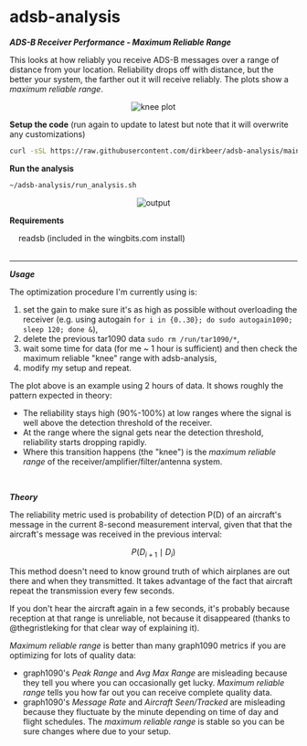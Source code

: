 # adsb-analysis

***ADS-B Receiver Performance - Maximum Reliable Range***

This looks at how reliably you receive ADS-B messages over a range of distance from your location. Reliability drops off with distance, but the better your system, the farther out it will receive reliably. The plots show a *maximum reliable range*.

<p align="center">
  <img src="https://github.com/dirkbeer/adsb-analysis/assets/6425332/39edac08-4905-45e6-b69c-96ce5bdfbac9" alt="knee plot">
</p>

**Setup the code** (run again to update to latest but note that it will overwrite any customizations)
```bash
curl -sSL https://raw.githubusercontent.com/dirkbeer/adsb-analysis/main/setup.sh | bash
```

**Run the analysis**
```bash
~/adsb-analysis/run_analysis.sh
```

<p align="center">
  <img src="https://github.com/dirkbeer/adsb-analysis/assets/6425332/d9b10809-b9b1-4a8e-98d1-23cb520b8a80" alt="output">
</p>


**Requirements**

&nbsp;&nbsp;&nbsp;&nbsp;readsb (included in the wingbits.com install)
<br><br>

---

***Usage***

The optimization procedure I'm currently using is: 

1) set the gain to make sure it's as high as possible without overloading the receiver (e.g. using autogain `for i in {0..30}; do sudo autogain1090; sleep 120; done &`),
2) delete the previous tar1090 data `sudo rm /run/tar1090/*`,
3) wait some time for data (for me ~ 1 hour is sufficient) and then check the maximum reliable "knee" range with adsb-analysis,
4) modify my setup and repeat.

The plot above is an example using 2 hours of data. It shows roughly the pattern expected in theory:

* The reliability stays high (90%-100%) at low ranges where the signal is well above the detection threshold of the receiver. 
* At the range where the signal gets near the detection threshold, reliability starts dropping rapidly.
* Where this transition happens (the "knee") is the *maximum reliable range* of the receiver/amplifier/filter/antenna system.
<br>

***Theory***

The reliability metric used is probability of detection P(D) of an aircraft's message in the current 8-second measurement interval, given that that the aircraft's message was received in the previous interval:

$$
P(D_{i+1} \mid D_i)
$$

This method doesn't need to know ground truth of which airplanes are out there and when they transmitted. It takes advantage of the fact that aircraft repeat the transmission every few seconds. 

If you don't hear the aircraft again in a few seconds, it's probably because reception at that range is unreliable, not because it disappeared (thanks to @thegristleking for that clear way of explaining it). 

*Maximum reliable range* is better than many graph1090 metrics if you are optimizing for lots of quality data:
* graph1090's *Peak Range* and *Avg Max Range* are misleading because they tell you where you can occasionally get lucky. *Maximum reliable range* tells you how far out you can receive complete quality data.
* graph1090's *Message Rate* and *Aircraft Seen/Tracked* are misleading because they fluctuate by the minute depending on time of day and flight schedules. The *maximum reliable range* is stable so you can be sure changes where due to your setup.


